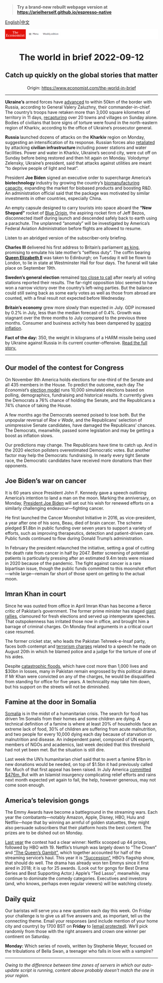 > **Try a brand-new rebuilt webpage version at https://arielherself.github.io/espresso-native**

[English](https://github.com/arielherself/espresso/blob/main/README.md)|[中文](https://github-com.translate.goog/arielherself/espresso/blob/main/README.md?_x_tr_sl=en&_x_tr_tl=zh-CN&_x_tr_hl=zh-CN&_x_tr_pto=wapp)



![The Economist](menubar.png)

# <p align="center">The world in brief 2022-09-12</p>

## <p align="center">Catch up quickly on the global stories that matter</p>

<p align="center">Origin: <a href="https://www.economist.com/the-world-in-brief">https://www.economist.com/the-world-in-brief</a><hr>

<strong>Ukraine’s</strong> armed forces have [advanced](https://www.economist.com/europe/2022/09/11/is-russia-on-the-run) to within 50km of the border with Russia, according to General Valery Zaluzhny, their commander-in-chief<em>.</em> The country’s troops have retaken more than 3,000 square kilometres of territory in 11 days, [recapturing](https://www.economist.com/europe/2022/09/09/ukraine-seizes-the-initiative-in-the-east) over 20 towns and villages on Sunday alone. Bodies of civilians that bore signs of torture were found in the north-eastern region of Kharkiv, according to the office of Ukraine’s prosecutor general.

<strong>Russia </strong>launched dozens of attacks on the <strong>Kharkiv</strong> region on Monday, suggesting an intensification of its response. Russian forces also [retaliated](https://www.economist.com/europe/2022/09/11/is-russia-on-the-run) by attacking <strong>civilian infrastructure </strong>including power stations and water facilities. Power and water in Kharkiv, Ukraine’s second city, were cut off on Sunday before being restored and then hit again on Monday. Volodymyr Zelensky, Ukraine’s president, said that attacks against utilities are meant “to deprive people of light and heat”.

President <strong>Joe Biden</strong> signed an executive order to supercharge America’s <strong>biotechnology </strong>industry by growing the country’s [biomanufacturing capacity](https://www.economist.com/business/american-biotechnology-is-booming/21803495), expanding the market for biobased products and boosting R&amp;D. An administration official said that the package was motivated by similar investments in other countries, especially China.

An empty capsule designed to carry tourists into space aboard the <strong>“New Shepard”</strong> rocket of [Blue Origin](https://www.economist.com/the-economist-explains/2021/06/07/what-counts-as-a-journey-into-space), the aspiring rocket firm of Jeff Bezos, disconnected itself during launch and descended safely back to earth using a parachute. The unplanned “anomaly” will be investigated by America’s Federal Aviation Administration before flights are allowed to resume.

Listen to an abridged version of the subscriber-only briefing.

<strong>Charles III </strong>delivered his first address to Britain’s parliament [as king](https://www.economist.com/britain/2022/09/09/what-will-charles-do-now), promising to emulate his late mother’s “selfless duty”. The coffin bearing [<strong>Queen Elizabeth II</strong>](https://www.economist.com/leaders/2022/09/08/the-death-of-elizabeth-ii-marks-the-end-of-an-era) was taken to Edinburgh; on Tuesday it will be flown to London, to lie in state at Westminster Hall for four days. The funeral will take place on September 19th.

<strong>Sweden’s general election</strong> remained [too close to call](https://www.economist.com/europe/2022/09/12/swedens-election-remains-too-close-to-call) after nearly all voting stations reported their results. The far-right opposition bloc seemed to have won a narrow victory over the country’s left-wing parties. But the balance could still swing back as some early votes as well as those from abroad are counted, with a final result not expected before Wednesday.

<strong>Britain’s economy</strong> grew more slowly than expected in July. GDP increased by 0.2% in July, less than the median forecast of 0.4%. Growth was stagnant over the three months to July compared to the previous three months. Consumer and business activity has been dampened by [soaring inflation](https://www.economist.com/britain/2022/08/11/britains-economy-is-taking-a-drubbing).

<strong>Fact of the day:</strong> 350, the weight in kilograms of a HARM missile being used by Ukraine against Russia in its current counter-offensive. [Read the full story.](https://www.economist.com/the-economist-explains/2022/09/11/what-are-harm-the-air-to-surface-missiles-destroying-russian-air-defence-radar)

----------

## Our model of the contest for Congress

On November 8th America holds elections for one-third of the Senate and all 435 members in the House. To predict the outcome, each day <em>The Economist</em>’s [election model](https://www.economist.com/interactive/us-midterms-2022/forecast/senate) runs 10,000 simulated elections based on polling, demographics, fundraising and historical results. It currently gives the Democrats a 76% chance of holding the Senate, and the Republicans a 74% chance of taking the House. 

A few months ago the Democrats seemed poised to lose both. But the unpopular reversal of <em>Roe v Wade</em>, and the Republicans’ selection of unimpressive Senate candidates, have damaged the Republicans’ chances. The Democrats, meanwhile, passed some legislation and may be getting a boost as inflation slows. 

Our predictions may change. The Republicans have time to catch up. And in the 2020 election pollsters overestimated Democratic votes. But another factor may help the Democrats: fundraising. In nearly every tight Senate race, the Democratic candidates have received more donations than their opponents.

## Joe Biden’s war on cancer

It is 60 years since President John F. Kennedy gave a speech outlining America’s intention to land a man on the moon. Marking the anniversary, on Monday, [President Joe Biden](https://www.economist.com/briefing/2020/07/04/joe-biden-has-a-good-chance-of-becoming-a-surprisingly-activist-president) will set out his wish for renewed efforts on a similarly challenging endeavour—fighting cancer.

He first launched the Cancer Moonshot Initiative in 2016, as vice-president, a year after one of his sons, Beau, died of brain cancer. The scheme pledged $1.8bn in public funding over seven years to support a variety of efforts, such as improving therapeutics, detection and patient-driven care. Public funds continued to flow during Donald Trump’s administration.

In February the president relaunched the initiative, setting a goal of cutting the death rate from cancer in half by 2047. Better screening of potential patients is particularly pressing after an estimated 9.4m tests were missed in 2020 because of the pandemic. The fight against cancer is a rare bipartisan issue, though the public funds committed to this moonshot effort—while large—remain far short of those spent on getting to the actual moon.

## Imran Khan in court

Since he was ousted from office in April Imran Khan has become a fierce critic of Pakistan’s government. The former prime minister has staged [giant rallies](https://www.economist.com/1843/2022/08/25/on-the-comeback-trail-with-imran-khan), clamoured for fresh elections and served up intemperate speeches. That outspokenness has irritated those now in office, and brought him a barrage of criminal charges. On Monday final arguments in a critical court case resumed.  
  
 The former cricket star, who leads the Pakistan Tehreek-e-Insaf party, faces both contempt and [terrorism charges](https://www.economist.com/asia/2022/08/25/pakistans-government-wields-anti-terror-laws-against-imran-khan) related to a speech he made on August 20th in which he blamed police and a judge for the torture of one of his aides. 

Despite [catastrophic floods](https://www.economist.com/asia/2022/08/30/pakistan-has-been-hit-by-its-worst-floods-in-recent-memory), which have cost more than 1,000 lives and $30bn in losses, many in Pakistan remain engrossed by this political drama. If Mr Khan were convicted on any of the charges, he would be disqualified from standing for office for five years. A technicality may take him down, but his support on the streets will not be diminished.

## Famine at the door in Somalia

[Somalia](https://www.economist.com/middle-east-and-africa/2022/07/25/somalia-is-on-the-brink-of-starvation) is in the midst of a humanitarian crisis. The search for food has driven 1m Somalis from their homes and some children are dying. A technical definition of a famine is where at least 20% of households face an extreme lack of food, 30% of children are suffering from acute malnutrition, and two people for every 10,000 dying each day because of starvation or malnutrition and disease. An independent panel, composed of UN experts, members of NGOs and academics, last week decided that this threshold had not yet been met. But the situation is still dire. 

Last week the UN’s humanitarian chief said that to avert a famine $1bn in new donations would be needed, on top of $1.5bn it had previously called for. Much of that first appeal has been raised. In July America [committed $476m. ](https://www.economist.com/leaders/2022/07/28/somalia-needs-urgent-help-to-avert-a-catastrophic-famine)But with an Islamist insurgency complicating relief efforts and rains next month expected yet again to fail, the help, however generous, may not come soon enough.

## America’s television gongs

The Emmy Awards have become a battleground in the streaming wars. Each year the combatants—notably Amazon, Apple, Disney, HBO, Hulu and Netflix—hope that by winning an armful of golden statuettes, they might also persuade subscribers that their platform hosts the best content. The prizes are to be dished out on Monday.

[Last year](https://www.economist.com/prospero/2020/09/21/despite-a-changed-television-landscape-the-emmys-had-a-familiar-feel) the contest had a clear winner: Netflix scooped up 44 prizes, followed by HBO with 19. Netflix’s triumph was largely down to “The Crown” and [“The Queen’s Gambit”](https://www.economist.com/graphic-detail/2020/11/13/the-queens-gambit-is-right-young-chess-stars-always-usurp-the-old), which together accounted for half of the streaming service’s haul. This year it is [“Succession”](https://www.economist.com/culture/2021/10/29/the-success-of-succession-proves-the-virtue-of-hateful-characters), HBO’s flagship show, that should do well. The drama has already won ten Emmys since it first aired in 2018; it is up for 25 awards. (Look out for gongs for Best Drama Series and Best Supporting Actor.) Apple’s “Ted Lasso”, meanwhile, may continue to dominate the comedy categories. Executives and investors (and, who knows, perhaps even regular viewers) will be watching closely.

## Daily quiz

Our baristas will serve you a new question each day this week. On Friday your challenge is to give us all five answers and, as important, tell us the connecting theme. Email your responses (and include mention of your home city and country) by 1700 BST on <strong>Friday</strong> to [<span class="__cf_email__" data-cfemail="b2e3c7dbc8f7c1c2c0d7c1c1ddf2d7d1dddcdddfdbc1c69cd1dddf">[email&#160;protected]</span>](https://mail.google.com/mail/?view=cm&amp;fs=1&amp;tf=1&amp;to=QuizEspresso@economist.com). We’ll pick randomly from those with the right answers and crown one winner per continent on Saturday.  
  
<strong>Monday:</strong> Which series of novels, written by Stephenie Meyer, focused on the tribulations of Bella Swan, a teenager who falls in love with a vampire?

----------

*Owing to the difference between time zones of servers in which our auto-update script is running, content above probably doesn't match the one in your region.*
